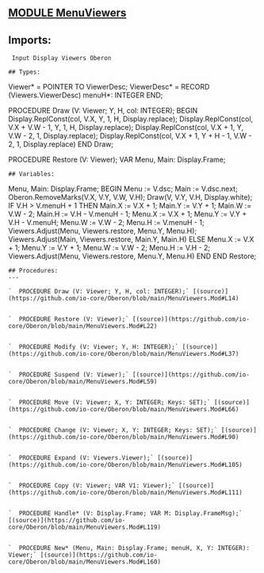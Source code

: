 
## [MODULE MenuViewers](https://github.com/io-core/Oberon/blob/main/MenuViewers.Mod)

  ## Imports:
` Input Display Viewers Oberon`

```
## Types:
```
 Viewer* = POINTER TO ViewerDesc;
    ViewerDesc* = RECORD (Viewers.ViewerDesc) menuH*: INTEGER END;

  PROCEDURE Draw (V: Viewer; Y, H, col: INTEGER);
  BEGIN
    Display.ReplConst(col, V.X, Y, 1, H, Display.replace);
    Display.ReplConst(col, V.X + V.W - 1, Y, 1, H, Display.replace);
    Display.ReplConst(col, V.X + 1, Y, V.W - 2, 1, Display.replace);
    Display.ReplConst(col, V.X + 1, Y + H - 1, V.W - 2, 1, Display.replace)
  END Draw;

  PROCEDURE Restore (V: Viewer);
    VAR Menu, Main: Display.Frame;
```
## Variables:
```
 Menu, Main: Display.Frame;
  BEGIN Menu := V.dsc; Main := V.dsc.next;
    Oberon.RemoveMarks(V.X, V.Y, V.W, V.H); Draw(V, V.Y, V.H, Display.white);
    IF V.H > V.menuH + 1 THEN
      Main.X := V.X + 1; Main.Y := V.Y + 1; Main.W := V.W - 2; Main.H := V.H - V.menuH - 1;
      Menu.X := V.X + 1; Menu.Y := V.Y + V.H - V.menuH; Menu.W := V.W - 2; Menu.H := V.menuH - 1;
      Viewers.Adjust(Menu, Viewers.restore, Menu.Y, Menu.H);
      Viewers.Adjust(Main, Viewers.restore, Main.Y, Main.H)
    ELSE
      Menu.X := V.X + 1; Menu.Y := V.Y + 1; Menu.W := V.W - 2; Menu.H := V.H - 2;
      Viewers.Adjust(Menu, Viewers.restore, Menu.Y, Menu.H)
    END
  END Restore;

```
## Procedures:
---

`  PROCEDURE Draw (V: Viewer; Y, H, col: INTEGER);` [(source)](https://github.com/io-core/Oberon/blob/main/MenuViewers.Mod#L14)


`  PROCEDURE Restore (V: Viewer);` [(source)](https://github.com/io-core/Oberon/blob/main/MenuViewers.Mod#L22)


`  PROCEDURE Modify (V: Viewer; Y, H: INTEGER);` [(source)](https://github.com/io-core/Oberon/blob/main/MenuViewers.Mod#L37)


`  PROCEDURE Suspend (V: Viewer);` [(source)](https://github.com/io-core/Oberon/blob/main/MenuViewers.Mod#L59)


`  PROCEDURE Move (V: Viewer; X, Y: INTEGER; Keys: SET);` [(source)](https://github.com/io-core/Oberon/blob/main/MenuViewers.Mod#L66)


`  PROCEDURE Change (V: Viewer; X, Y: INTEGER; Keys: SET);` [(source)](https://github.com/io-core/Oberon/blob/main/MenuViewers.Mod#L90)


`  PROCEDURE Expand (V: Viewers.Viewer);` [(source)](https://github.com/io-core/Oberon/blob/main/MenuViewers.Mod#L105)


`  PROCEDURE Copy (V: Viewer; VAR V1: Viewer);` [(source)](https://github.com/io-core/Oberon/blob/main/MenuViewers.Mod#L111)


`  PROCEDURE Handle* (V: Display.Frame; VAR M: Display.FrameMsg);` [(source)](https://github.com/io-core/Oberon/blob/main/MenuViewers.Mod#L119)


`  PROCEDURE New* (Menu, Main: Display.Frame; menuH, X, Y: INTEGER): Viewer;` [(source)](https://github.com/io-core/Oberon/blob/main/MenuViewers.Mod#L160)

